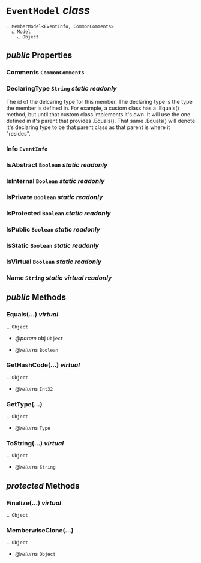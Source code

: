 # <code><span title="undefined">EventModel</span></code> *class*

```
ட MemberModel<EventInfo, CommonComments>
  ட Model
    ட Object
```



## *public* Properties

### Comments <code><span title="undefined">CommonComments</span></code>



### DeclaringType <code><span title="undefined">String</span></code> *static* *readonly*

The id of the delcaring type for this member. The declaring type is 
the type the member is defined in. For example, a custom class has a .Equals()
method, but until that custom class implements it's own. It will use the one defined
in it's parent that provides .Equals(). That same .Equals() will denote it's declaring type to
be that parent class as that parent is where it "resides".

### Info <code><span title="undefined">EventInfo</span></code>



### IsAbstract <code><span title="undefined">Boolean</span></code> *static* *readonly*



### IsInternal <code><span title="undefined">Boolean</span></code> *static* *readonly*



### IsPrivate <code><span title="undefined">Boolean</span></code> *static* *readonly*



### IsProtected <code><span title="undefined">Boolean</span></code> *static* *readonly*



### IsPublic <code><span title="undefined">Boolean</span></code> *static* *readonly*



### IsStatic <code><span title="undefined">Boolean</span></code> *static* *readonly*



### IsVirtual <code><span title="undefined">Boolean</span></code> *static* *readonly*



### Name <code><span title="undefined">String</span></code> *static* *virtual* *readonly*





## *public* Methods

### Equals(...) *virtual*

```
ட Object
```



- *@param* obj <code><span title="undefined">Object</span></code>

- *@returns* <code><span title="undefined">Boolean</span></code>

### GetHashCode(...) *virtual*

```
ட Object
```



- *@returns* <code><span title="undefined">Int32</span></code>

### GetType(...)

```
ட Object
```



- *@returns* <code><span title="undefined">Type</span></code>

### ToString(...) *virtual*

```
ட Object
```



- *@returns* <code><span title="undefined">String</span></code>

## *protected* Methods

### Finalize(...) *virtual*

```
ட Object
```





### MemberwiseClone(...)

```
ட Object
```



- *@returns* <code><span title="undefined">Object</span></code>